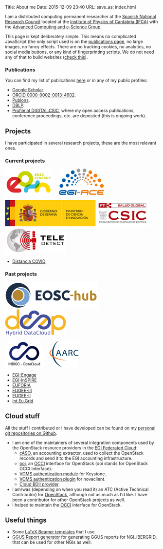Title: About me
Date: 2015-12-09 23:40
URL:
save_as: index.html

I am a distributed computing permanent researcher at the
[Spanish National Research Council](http://www.csic.es)
located at the
[Institute of Physics of Cantabria (IFCA)](http://www.ifca.es) with the
[Advanced Computing and e-Science Group](https://ifca.unican.es/en-us/research/advanced-computing-and-e-science).

This page is kept deliberately simple. This means no complicated JavaScript
(the only script used is on the [publications page](/publications.html), no
large images, no fancy effects. There are no tracking cookies, no analytics, no
social media buttons, or any kind of fingerprinting scripts. We do not need any
of that to build websites
([check this](https://drewdevault.com/2018/09/04/Conservative-web-development.html)).

### Publications

You can find my list of publications [here](/publications.html) or in any of my public profiles:

 * [Google Scholar](https://scholar.google.es/citations?user=18bi2PEAAAAJ).
 * [ORCID 0000-0002-0013-4602](https://orcid.org/0000-0002-0013-4602).
 * [Publons](https://publons.com/researcher/2066875/alvaro-lopez-garcia/).
 * [DBLP](https://dblp.uni-trier.de/pid/135/6079.html).
 * [Profile at DIGITAL.CSIC](https://digital.csic.es/cris/rp/rp06835), where my open access publications, conference proceedings, etc. are deposited (this is ongoing work).

## Projects

I have participated in several research projects, these are the most relevant ones.

### Current projects

 [![EOSC-Synergy](/static/eosc-synergy.png "EOSC Synergy logo")](http://eosc-synergy.eu/)
 &nbsp; &nbsp;
 [![EGI-ACE](/static/egi-ace.png "EGI ACE logo")](https://www.egi.eu/projects/egi-ace/)

 [![PTI Salud Global](static/salud-global.png "PTI Salud Global logo")](https://pti-saludglobal-covid19.corp.csic.es/)
 &nbsp; &nbsp;
 [![PTI Teledetect](static/teledetect.png "PTI Teledetect")](https://pti-teledetect.csic.es/)

 - [Distancia COVID](https://distancia-covid.csic.es/)

### Past projects

 [![EOSC-Hub](/static/eosc-hub.png "EOSC Hub logo")](http://eosc-hub.eu/)
 &nbsp; &nbsp;
 [![DEEP-Hybrid-DataCloud](/static/deep.png "DEEP-Hybrid-DataCloud logo")](http://deep-hybrid-datacloud.eu/)

 [![INDIGO-Datacloud](static/indigo.png "INDIGO-DataCloud logo")](http://indigo-datacloud.eu/)
 &nbsp; &nbsp;
 [![AARC-II](/static/aarc.png "AARC logo")](http://aarc-project.eu/)

 - [EGI-Engage](http://www.egi.eu/)
 - [EGI-InSPIRE](http://www.egi.eu/)
 - [EUFORIA](http://www.euforia-project.eu/EUFORIA/)
 - [EUGEE-III](http://www.eu-egee.org/)
 - [EUGEE-II](https://egee2.web.cern.ch/egee2/)
 - [Int.Eu.Grid](http://www.interactive-grid.eu/)

## Cloud stuff

All the stuff I contributed or I have developed can be found on my [personal
git repositories on Github](https://github.com/alvarolopez).

- I am one of the maintainers of several integration components used by the
  OpenStack resource providers in the
  [EGI Federated Cloud](https://www.egi.eu/infrastructure/cloud/):
    - [cASO](https://github.com/IFCA/caso/), an accounting extractor, used to
      collect the OpenStack records and send it to the EGI accounting
      infrastructure.
    - [ooi](http://github.com/openstack/ooi), an [OCCI](http://occi-wg.org/) interface for OpenStack (ooi stands for OpenStack OCCI Interface).
    - [VOMS authentication module](https://ifca.github.io/keystone-voms) for Keystone.
    - [VOMS authentication plugin](https://github.com/IFCA/voms-auth-system-openstack)
      for novaclient.
    - [Cloud BDII provider](https://github.com/EGI-FCTF/cloud-bdii-provider).
- I am/was (depending on when you read it) an ATC (Active Technical
  Contributor) for [OpenStack](https://openstack.org), although not as much as
  I'd like. I have been a contributor for other OpenStack projects as well.
- I helped to maintain the [OCCI](https://occi-wg.org) interface for OpenStack.


## Useful things

- Some [LaTeX Beamer templates](https://github.com/search?q=user%3Aalvarolopez+beamer) that I use.
- [GGUS Report generator](https://github.com/alvarolopez/ggus_report_generator) for generating GGUS reports for NGI_IBERGRID, that can be used for other NGIs as well.
